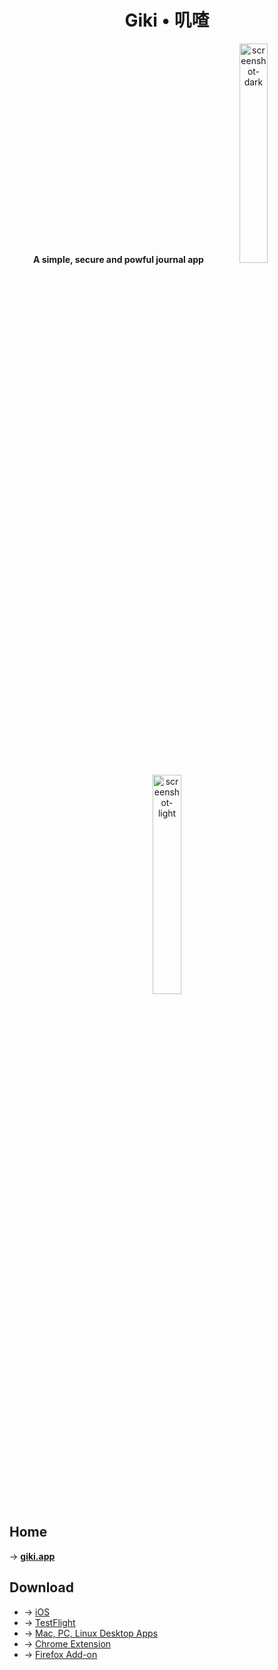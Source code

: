 <div align="center">
  <h1>Giki • 叽喳</h1>
  <strong>A simple, secure and powful journal app</strong>
  <img src="https://cdn.jsdelivr.net/gh/gikiapp/cdn@1.0.12/images/snapshots/dark-demo.png" width="30%" alt="screenshot-dark"><img src="https://cdn.jsdelivr.net/gh/gikiapp/cdn@1.0.12/images/snapshots/light-demo.png" width="30%" alt="screenshot-light">
</div>

## Home

→ [**giki.app**](https://giki.app)

## Download

* → [iOS](https://apps.apple.com/cn/app/%E5%8F%BD%E5%96%B3/id1519478312)
* → [TestFlight](https://testflight.apple.com/join/FJ7wTrf6)
* → [Mac, PC, Linux Desktop Apps](https://github.com/gikiapp/giki.app/releases)
* → [Chrome Extension](https://chrome.google.com/webstore/detail/hcjaennlplpppgfolnagejnpcmbhdjba)
* → [Firefox Add-on](https://addons.mozilla.org/en-US/firefox/addon/giki)
